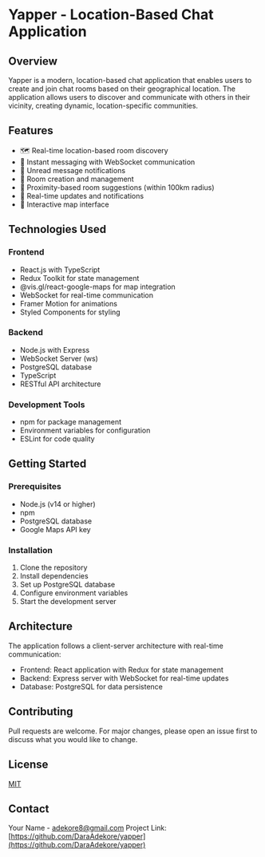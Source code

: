 # Yapper - Location-Based Chat Application

## Overview
Yapper is a modern, location-based chat application that enables users to create and join chat rooms based on their geographical location. The application allows users to discover and communicate with others in their vicinity, creating dynamic, location-specific communities.

## Features
- 🗺️ Real-time location-based room discovery
- 💬 Instant messaging with WebSocket communication
- 🔔 Unread message notifications
- 👥 Room creation and management
- 📍 Proximity-based room suggestions (within 100km radius)
- 🔄 Real-time updates and notifications
- 🎨 Interactive map interface

## Technologies Used

### Frontend
- React.js with TypeScript
- Redux Toolkit for state management
- @vis.gl/react-google-maps for map integration
- WebSocket for real-time communication
- Framer Motion for animations
- Styled Components for styling

### Backend
- Node.js with Express
- WebSocket Server (ws)
- PostgreSQL database
- TypeScript
- RESTful API architecture

### Development Tools
- npm for package management
- Environment variables for configuration
- ESLint for code quality

## Getting Started

### Prerequisites
- Node.js (v14 or higher)
- npm
- PostgreSQL database
- Google Maps API key

### Installation

1. Clone the repository
2. Install dependencies
3. Set up PostgreSQL database
4. Configure environment variables
5. Start the development server

## Architecture
The application follows a client-server architecture with real-time communication:
- Frontend: React application with Redux for state management
- Backend: Express server with WebSocket for real-time updates
- Database: PostgreSQL for data persistence

## Contributing
Pull requests are welcome. For major changes, please open an issue first to discuss what you would like to change.

## License
[MIT](https://choosealicense.com/licenses/mit/)

## Contact
Your Name - [adekore8@gmail.com](mailto:adekore8@gmail.com)
Project Link: [https://github.com/DaraAdekore/yapper](https://github.com/DaraAdekore/yapper)
    
